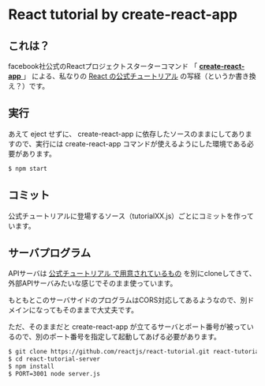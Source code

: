 # React tutorial by create-react-app

## これは？

facebook社公式のReactプロジェクトスターターコマンド 「 [ **create-react-app** ](https://github.com/facebookincubator/create-react-app) 」 による、私なりの [React の公式チュートリアル](https://facebook.github.io/react/docs/tutorial-ja-JP.html) の写経（というか書き換え？）です。

## 実行

あえて eject せずに、 create-react-app に依存したソースのままにしてありますので、実行には create-react-app コマンドが使えるようにした環境である必要があります。

```bash
$ npm start
```

## コミット

公式チュートリアルに登場するソース（tutorialXX.js）ごとにコミットを作っています。

## サーバプログラム

APIサーバは [公式チュートリアル で用意されているもの](https://github.com/reactjs/react-tutorial) を別にcloneしてきて、外部APIサーバみたいな感じでそのまま使っています。

もともとこのサーバサイドのプログラムはCORS対応してあるようなので、別ドメインになってもそのままで大丈夫です。

ただ、そのままだと create-react-app が立てるサーバとポート番号が被っているので、別のポート番号を指定して起動してあげる必要があります。

```bash
$ git clone https://github.com/reactjs/react-tutorial.git react-tutorial-server
$ cd react-tutorial-server
$ npm install
$ PORT=3001 node server.js
```
